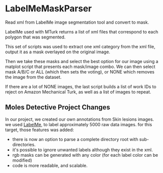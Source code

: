 # LabelMeMaskParser
Read xml from LabelMe image segmentation tool and convert to mask.

LabelMe used with MTurk returns a list of xml files that correspond to each polygon that was segmented. 

This set of scripts was used to extract one xml category from the xml file, output it as a mask overlayed on the original image. 

Then we take these masks and select the best option for our image using a matplot script that presents each mask/image combo. We can then select mask A/B/C or ALL (which then sets the voting), or NONE which removes the image from the dataset. 

If there are a lot of NONE images, the last script builds a list of work IDs to reject on Amazon Mechanical Turk, as well as a list of images to repeat. 

## Moles Detective Project Changes
In our project, we created our own annotations from Skin lesions images.  
we used [LabelMe](http://labelme.csail.mit.edu/Release3.0/), to label approximately 5000 raw data images. 
for this target, those features was added:
- there is now an option to parse a complete directory root with sub-directories.
- it's possible to ignore unwanted labels although they exist in the xml.
- rgb masks can be generated with any color (for each label color can be modified)
- code is more readable, and scalable.